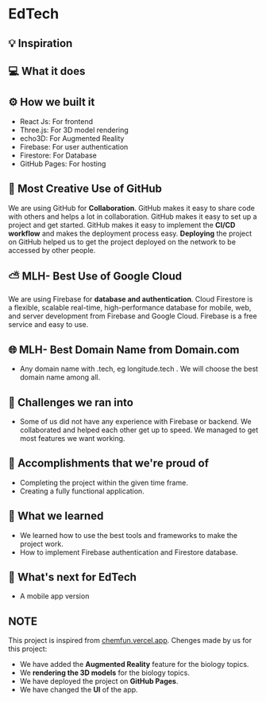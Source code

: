 # EdTech

## 💡 Inspiration

## 💻 What it does

## ⚙️ How we built it

- React Js: For frontend
- Three.js: For 3D model rendering
- echo3D: For Augmented Reality
- Firebase: For user authentication
- Firestore: For Database
- GitHub Pages: For hosting

## 🤝 Most Creative Use of GitHub

We are using GitHub for **Collaboration**. GitHub makes it easy to share code with others and helps a lot in collaboration. GitHub makes it easy to set up a project and get started. GitHub makes it easy to implement the **CI/CD workflow** and makes the deployment process easy. **Deploying** the project on GitHub helped us to get the project deployed on the network to be accessed by other people.

## ⛅ MLH- Best Use of Google Cloud

We are using Firebase for **database and authentication**. Cloud Firestore is a flexible, scalable real-time, high-performance database for mobile, web, and server development from Firebase and Google Cloud. Firebase is a free service and easy to use.

## 🌐 MLH- Best Domain Name from Domain.com

- Any domain name with .tech, eg longitude.tech . We will choose the best domain name among all.

## 🧠 Challenges we ran into

- Some of us did not have any experience with Firebase or backend. We collaborated and helped each other get up to speed. We managed to get most features we want working.

## 🏅 Accomplishments that we're proud of

- Completing the project within the given time frame.
- Creating a fully functional application.

## 📖 What we learned

- We learned how to use the best tools and frameworks to make the project work.
- How to implement Firebase authentication and Firestore database.

## 🚀 What's next for EdTech

- A mobile app version

## NOTE

This project is inspired from [chemfun.vercel.app](https://chemfun.vercel.app/). Chenges made by us for this project:

- We have added the **Augmented Reality** feature for the biology topics.
- We **rendering the 3D models** for the biology topics.
- We have deployed the project on **GitHub Pages**.
- We have changed the **UI** of the app.
